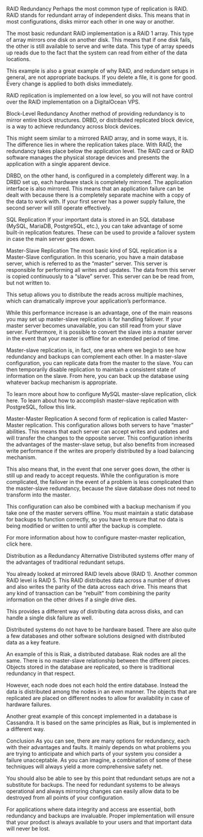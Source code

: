 RAID Redundancy
Perhaps the most common type of replication is RAID. RAID stands for redundant array of independent disks. This means that in most configurations, disks mirror each other in one way or another.

The most basic redundant RAID implementation is a RAID 1 array. This type of array mirrors one disk on another disk. This means that if one disk fails, the other is still available to serve and write data. This type of array speeds up reads due to the fact that the system can read from either of the data locations.

This example is also a great example of why RAID, and redundant setups in general, are not appropriate backups. If you delete a file, it is gone for good. Every change is applied to both disks immediately.

RAID replication is implemented on a low level, so you will not have control over the RAID implementation on a DigitalOcean VPS.

Block-Level Redundancy
Another method of providing redundancy is to mirror entire block structures. DRBD, or distributed replicated block device, is a way to achieve redundancy across block devices.

This might seem similar to a mirrored RAID array, and in some ways, it is. The difference lies in where the replication takes place. With RAID, the redundancy takes place below the application level. The RAID card or RAID software manages the physical storage devices and presents the application with a single apparent device.

DRBD, on the other hand, is configured in a completely different way. In a DRBD set up, each hardware stack is completely mirrored. The application interface is also mirrored. This means that an application failure can be dealt with because there is a completely separate machine with a copy of the data to work with. If your first server has a power supply failure, the second server will still operate effectively.

SQL Replication
If your important data is stored in an SQL database (MySQL, MariaDB, PostgreSQL, etc.), you can take advantage of some built-in replication features. These can be used to provide a failover system in case the main server goes down.

Master-Slave Replication
The most basic kind of SQL replication is a Master-Slave configuration. In this scenario, you have a main database server, which is referred to as the “master” server. This server is responsible for performing all writes and updates. The data from this server is copied continuously to a “slave” server. This server can be be read from, but not written to.

This setup allows you to distribute the reads across multiple machines, which can dramatically improve your application’s performance.

While this performance increase is an advantage, one of the main reasons you may set up master-slave replication is for handling failover. If your master server becomes unavailable, you can still read from your slave server. Furthermore, it is possible to convert the slave into a master server in the event that your master is offline for an extended period of time.

Master-slave replication is, in fact, one area where we begin to see how redundancy and backups can complement each other. In a master-slave configuration, you can replicate data from the master to the slave. You can then temporarily disable replication to maintain a consistent state of information on the slave. From here, you can back up the database using whatever backup mechanism is appropriate.

To learn more about how to configure MySQL master-slave replication, click here. To learn about how to accomplish master-slave replication with PostgreSQL, follow this link.

Master-Master Replication
A second form of replication is called Master-Master replication. This configuration allows both servers to have “master” abilities. This means that each server can accept writes and updates and will transfer the changes to the opposite server. This configuration inherits the advantages of the master-slave setup, but also benefits from increased write performance if the writes are properly distributed by a load balancing mechanism.

This also means that, in the event that one server goes down, the other is still up and ready to accept requests. While the configuration is more complicated, the failover in the event of a problem is less complicated than the master-slave redundancy, because the slave database does not need to transform into the master.

This configuration can also be combined with a backup mechanism if you take one of the master servers offline. You must maintain a static database for backups to function correctly, so you have to ensure that no data is being modified or written to until after the backup is complete.

For more information about how to configure master-master replication, click here.

Distribution as a Redundancy Alternative
Distributed systems offer many of the advantages of traditional redundant setups.

You already looked at mirrored RAID levels above (RAID 1). Another common RAID level is RAID 5. This RAID distributes data across a number of drives and also writes the parity of the data across each drive. This means that any kind of transaction can be “rebuilt” from combining the parity information on the other drives if a single drive dies.

This provides a different way of distributing data across disks, and can handle a single disk failure as well.

Distributed systems do not have to be hardware based. There are also quite a few databases and other software solutions designed with distributed data as a key feature.

An example of this is Riak, a distributed database. Riak nodes are all the same. There is no master-slave relationship between the different pieces. Objects stored in the database are replicated, so there is traditional redundancy in that respect.

However, each node does not each hold the entire database. Instead the data is distributed among the nodes in an even manner. The objects that are replicated are placed on different nodes to allow for availability in case of hardware failures.

Another great example of this concept implemented in a database is Cassandra. It is based on the same principles as Riak, but is implemented in a different way.

Conclusion
As you can see, there are many options for redundancy, each with their advantages and faults. It mainly depends on what problems you are trying to anticipate and which parts of your system you consider a failure unacceptable. As you can imagine, a combination of some of these techniques will always yield a more comprehensive safety net.

You should also be able to see by this point that redundant setups are not a substitute for backups. The need for redundant systems to be always operational and always mirroring changes can easily allow data to be destroyed from all points of your configuration.

For applications where data integrity and access are essential, both redundancy and backups are invaluable. Proper implementation will ensure that your product is always available to your users and that important data will never be lost.

